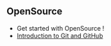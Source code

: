 ## OpenSource
- Get started with OpenSource !
- [Introduction to Git and GitHub](https://github.com/SanjayMarreddi/Intro-to-Git-and-GitHub)
